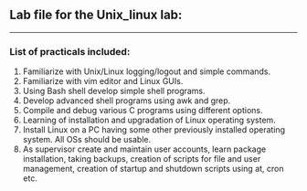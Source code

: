 ## Lab file for the Unix_linux lab:
-----------------------------------
### List of practicals included: 
  1. Familiarize with Unix/Linux logging/logout and simple commands.
  2. Familiarize with vim editor and Linux GUIs.
  3. Using Bash shell develop simple shell programs.
  4. Develop advanced shell programs using awk and grep.
  5. Compile and debug various C programs using different options.
  6. Learning of installation and upgradation of Linux operating system.
  7. Install Linux on a PC having some other previously installed operating system. All OSs should be
     usable.
  8. As supervisor create and maintain user accounts, learn package installation, taking backups,
     creation of scripts for file and user management, creation of startup and shutdown scripts using
     at, cron etc.
